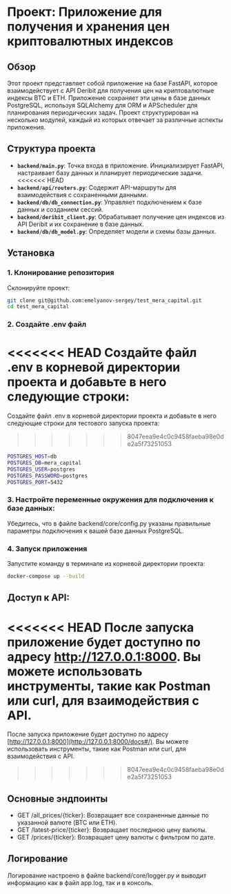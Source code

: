 # Проект: Приложение для получения и хранения цен криптовалютных индексов

## Обзор
Этот проект представляет собой приложение на базе FastAPI, которое взаимодействует с API Deribit для получения цен на криптовалютные индексы BTC и ETH. Приложение сохраняет эти цены в базе данных PostgreSQL, используя SQLAlchemy для ORM и APScheduler для планирования периодических задач. Проект структурирован на несколько модулей, каждый из которых отвечает за различные аспекты приложения.

## Структура проекта

- **`backend/main.py`**: Точка входа в приложение. Инициализирует FastAPI, настраивает базу данных и планирует периодические задачи.
<<<<<<< HEAD
- **`backend/api/routers.py`**: Содержит API-маршруты для взаимодействия с сохраненными данными.
- **`backend/db/db_connection.py`**: Управляет подключением к базе данных и созданием сессий.
- **`backend/deribit_client.py`**: Обрабатывает получение цен индексов из API Deribit и их сохранение в базе данных.
- **`backend/db/db_model.py`**: Определяет модели и схемы базы данных.


## Установка

### 1. Клонирование репозитория
Склонируйте проект:
```sh
git clone git@github.com:emelyanov-sergey/test_mera_capital.git
cd test_mera_capital
```

### 2. Создайте .env файл
<<<<<<< HEAD
Создайте файл .env в корневой директории проекта и добавьте в него следующие строки:
=======
Создайте файл .env в корневой директории проекта и добавьте в него следующие строки для тестового запуска проекта:
>>>>>>> 8047eea9e4c0c9458faeba98e0de2a5f73251053
```sh
POSTGRES_HOST=db
POSTGRES_DB=mera_capital
POSTGRES_USER=postgres
POSTGRES_PASSWORD=postgres
POSTGRES_PORT=5432
```

### 3. Настройте переменные окружения для подключения к базе данных:
Убедитесь, что в файле backend/core/config.py указаны правильные параметры подключения к вашей базе данных PostgreSQL.

### 4. Запуск приложения
Запустите команду в терминале из корневой директории проекта:
```sh
docker-compose up --build
```


## Доступ к API:
<<<<<<< HEAD
После запуска приложение будет доступно по адресу http://127.0.0.1:8000. Вы можете использовать инструменты, такие как Postman или curl, для взаимодействия с API.
=======
После запуска приложение будет доступно по адресу [http://127.0.0.1:8000](http://127.0.0.1:8000/docs#/). Вы можете использовать инструменты, такие как Postman или curl, для взаимодействия с API.
>>>>>>> 8047eea9e4c0c9458faeba98e0de2a5f73251053
## Основные эндпоинты
- GET /all_prices/{ticker}: Возвращает все сохраненные данные по указанной валюте (BTC или ETH).
- GET /latest-price/{ticker}: Возвращает последнюю цену валюты.
- GET /prices/{ticker}: Возвращает цену валюты с фильтром по дате.

## Логирование
Логирование настроено в файле backend/core/logger.py и выводит информацию как в файл app.log, так и в консоль.
